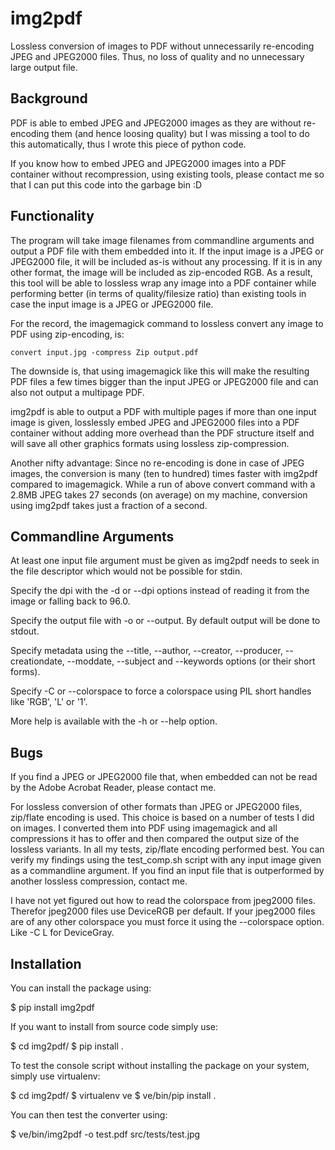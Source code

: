 img2pdf
=======

Lossless conversion of images to PDF without unnecessarily re-encoding JPEG and
JPEG2000 files. Thus, no loss of quality and no unnecessary large output file.

Background
----------

PDF is able to embed JPEG and JPEG2000 images as they are without re-encoding
them (and hence loosing quality) but I was missing a tool to do this
automatically, thus I wrote this piece of python code.

If you know how to embed JPEG and JPEG2000 images into a PDF container without
recompression, using existing tools, please contact me so that I can put this
code into the garbage bin :D

Functionality
-------------

The program will take image filenames from commandline arguments and output a
PDF file with them embedded into it. If the input image is a JPEG or JPEG2000
file, it will be included as-is without any processing. If it is in any other
format, the image will be included as zip-encoded RGB. As a result, this tool
will be able to lossless wrap any image into a PDF container while performing
better (in terms of quality/filesize ratio) than existing tools in case the
input image is a JPEG or JPEG2000 file.

For the record, the imagemagick command to lossless convert any image to
PDF using zip-encoding, is:

	convert input.jpg -compress Zip output.pdf

The downside is, that using imagemagick like this will make the resulting PDF
files a few times bigger than the input JPEG or JPEG2000 file and can also not
output a multipage PDF.

img2pdf is able to output a PDF with multiple pages if more than one input
image is given, losslessly embed JPEG and JPEG2000 files into a PDF container
without adding more overhead than the PDF structure itself and will save all
other graphics formats using lossless zip-compression.

Another nifty advantage: Since no re-encoding is done in case of JPEG images,
the conversion is many (ten to hundred) times faster with img2pdf compared to
imagemagick. While a run of above convert command with a 2.8MB JPEG takes 27
seconds (on average) on my machine, conversion using img2pdf takes just a
fraction of a second.

Commandline Arguments
---------------------

At least one input file argument must be given as img2pdf needs to seek in the
file descriptor which would not be possible for stdin.

Specify the dpi with the -d or --dpi options instead of reading it from the
image or falling back to 96.0.

Specify the output file with -o or --output. By default output will be done to
stdout.

Specify metadata using the --title, --author, --creator, --producer,
--creationdate, --moddate, --subject and --keywords options (or their short
forms).

Specify -C or --colorspace to force a colorspace using PIL short handles like
'RGB', 'L' or '1'.

More help is available with the -h or --help option.

Bugs
----

If you find a JPEG or JPEG2000 file that, when embedded can not be read by the
Adobe Acrobat Reader, please contact me.

For lossless conversion of other formats than JPEG or JPEG2000 files, zip/flate
encoding is used.  This choice is based on a number of tests I did on images.
I converted them into PDF using imagemagick and all compressions it has to
offer and then compared the output size of the lossless variants. In all my
tests, zip/flate encoding performed best. You can verify my findings using the
test_comp.sh script with any input image given as a commandline argument. If
you find an input file that is outperformed by another lossless compression,
contact me.

I have not yet figured out how to read the colorspace from jpeg2000 files.
Therefor jpeg2000 files use DeviceRGB per default. If your jpeg2000 files are
of any other colorspace you must force it using the --colorspace option.
Like -C L for DeviceGray.

Installation
------------

You can install the package using:

  $ pip install img2pdf

If you want to install from source code simply use:

  $ cd img2pdf/
  $ pip install .

To test the console script without installing the package on your system,
simply use virtualenv:

  $ cd img2pdf/
  $ virtualenv ve
  $ ve/bin/pip install .

You can then test the converter using:

  $ ve/bin/img2pdf -o test.pdf src/tests/test.jpg
